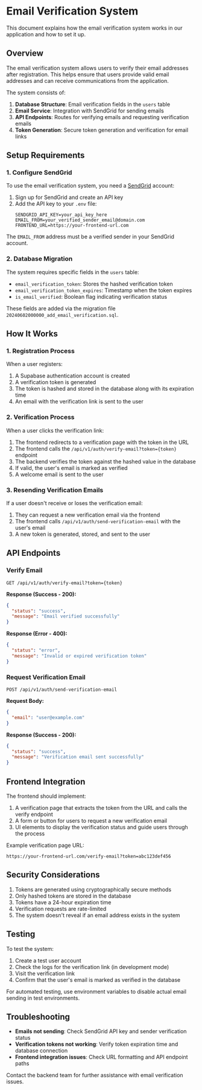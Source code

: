 # Email Verification System

This document explains how the email verification system works in our application and how to set it up.

## Overview

The email verification system allows users to verify their email addresses after registration. This helps ensure that users provide valid email addresses and can receive communications from the application.

The system consists of:

1. **Database Structure**: Email verification fields in the `users` table
2. **Email Service**: Integration with SendGrid for sending emails
3. **API Endpoints**: Routes for verifying emails and requesting verification emails
4. **Token Generation**: Secure token generation and verification for email links

## Setup Requirements

### 1. Configure SendGrid

To use the email verification system, you need a [SendGrid](https://sendgrid.com/) account:

1. Sign up for SendGrid and create an API key
2. Add the API key to your `.env` file:
   ```
   SENDGRID_API_KEY=your_api_key_here
   EMAIL_FROM=your_verified_sender_email@domain.com
   FRONTEND_URL=https://your-frontend-url.com
   ```

The `EMAIL_FROM` address must be a verified sender in your SendGrid account.

### 2. Database Migration

The system requires specific fields in the `users` table:

- `email_verification_token`: Stores the hashed verification token
- `email_verification_token_expires`: Timestamp when the token expires
- `is_email_verified`: Boolean flag indicating verification status

These fields are added via the migration file `20240602000000_add_email_verification.sql`.

## How It Works

### 1. Registration Process

When a user registers:

1. A Supabase authentication account is created
2. A verification token is generated
3. The token is hashed and stored in the database along with its expiration time
4. An email with the verification link is sent to the user

### 2. Verification Process

When a user clicks the verification link:

1. The frontend redirects to a verification page with the token in the URL
2. The frontend calls the `/api/v1/auth/verify-email?token={token}` endpoint
3. The backend verifies the token against the hashed value in the database
4. If valid, the user's email is marked as verified
5. A welcome email is sent to the user

### 3. Resending Verification Emails

If a user doesn't receive or loses the verification email:

1. They can request a new verification email via the frontend
2. The frontend calls `/api/v1/auth/send-verification-email` with the user's email
3. A new token is generated, stored, and sent to the user

## API Endpoints

### Verify Email

```
GET /api/v1/auth/verify-email?token={token}
```

**Response (Success - 200):**
```json
{
  "status": "success",
  "message": "Email verified successfully"
}
```

**Response (Error - 400):**
```json
{
  "status": "error",
  "message": "Invalid or expired verification token"
}
```

### Request Verification Email

```
POST /api/v1/auth/send-verification-email
```

**Request Body:**
```json
{
  "email": "user@example.com"
}
```

**Response (Success - 200):**
```json
{
  "status": "success",
  "message": "Verification email sent successfully"
}
```

## Frontend Integration

The frontend should implement:

1. A verification page that extracts the token from the URL and calls the verify endpoint
2. A form or button for users to request a new verification email
3. UI elements to display the verification status and guide users through the process

Example verification page URL:
```
https://your-frontend-url.com/verify-email?token=abc123def456
```

## Security Considerations

1. Tokens are generated using cryptographically secure methods
2. Only hashed tokens are stored in the database
3. Tokens have a 24-hour expiration time
4. Verification requests are rate-limited
5. The system doesn't reveal if an email address exists in the system

## Testing

To test the system:

1. Create a test user account
2. Check the logs for the verification link (in development mode)
3. Visit the verification link
4. Confirm that the user's email is marked as verified in the database

For automated testing, use environment variables to disable actual email sending in test environments.

## Troubleshooting

- **Emails not sending**: Check SendGrid API key and sender verification status
- **Verification tokens not working**: Verify token expiration time and database connection
- **Frontend integration issues**: Check URL formatting and API endpoint paths

Contact the backend team for further assistance with email verification issues. 